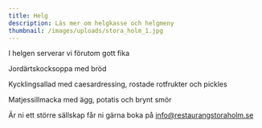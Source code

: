 ```yaml
---
title: Helg
description: Läs mer om helgkasse och helgmeny
thumbnail: /images/uploads/stora_holm_1.jpg
---
```

I﻿ helgen serverar vi förutom gott fika

Jordärtskocksoppa med bröd

Kycklingsallad med caesardressing, rostade rotfrukter och pickles

Matjessillmacka med ägg, potatis och brynt smör

Ä﻿r ni ett större sällskap får ni gärna boka på info@restaurangstoraholm.se